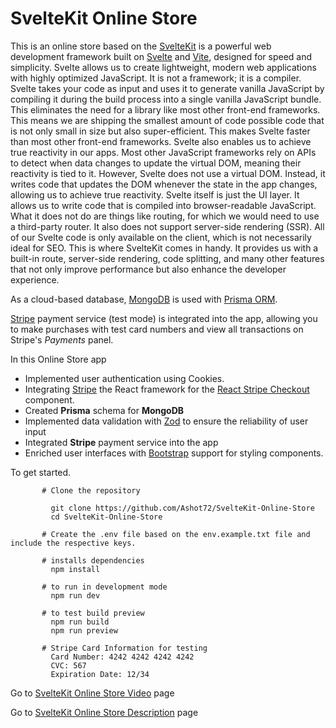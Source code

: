 # SvelteKit Online Store

This is an online store based on the [SvelteKit](https://kit.svelte.dev/)  is a powerful web development framework built on [Svelte](https://svelte.dev/) and [Vite](https://vitejs.dev/), designed for speed and simplicity. 
Svelte allows us to create lightweight, modern web applications with highly optimized JavaScript. It is not a framework; it is a compiler. Svelte takes your code as input and uses it to generate vanilla JavaScript by compiling it during the build process into a single vanilla JavaScript bundle. This eliminates the need for a library like most other front-end frameworks. This means we are shipping the smallest amount of code possible code that is not only small in size but also super-efficient. This makes Svelte faster than most other front-end frameworks. Svelte also enables us to achieve true reactivity in our apps.
Most other JavaScript frameworks rely on APIs to detect when data changes to update the virtual DOM, meaning their reactivity is tied to it. However, Svelte does not use a virtual DOM. Instead, it writes code that updates the DOM whenever the state in the app changes, allowing us to achieve true reactivity. Svelte itself is just the UI layer. It allows us to write code that is compiled into browser-readable JavaScript. What it does not do are things like routing, for which we would need to use a third-party router. It also does not support server-side rendering (SSR). All of our Svelte code is only available on the client, which is not necessarily ideal for SEO. This is where SvelteKit comes in handy. It provides us with a built-in route, server-side rendering, code splitting, and many other features that not only improve performance but also enhance the developer experience.


As a cloud-based database, [MongoDB](https://www.mongodb.com/atlas/database) is used with [Prisma ORM](https://www.prisma.io/ ). 

[Stripe](https://stripe.com/) payment service (test mode) is integrated into the app, allowing you to make purchases with test card numbers and view all transactions on Stripe's *Payments* panel.

 In this Online Store app
 + Implemented user authentication using Cookies.
 + Integrating [Stripe](https://stripe.com/)  the React framework for the [React Stripe Checkout](https://www.npmjs.com/package/react-stripe-checkout) component.
 + Created **Prisma** schema for **MongoDB**
 + Implemented data validation with [Zod](https://zod.dev/) to ensure the reliability of user input
 + Integrated **Stripe** payment service into the app
 + Enriched user interfaces with [Bootstrap](https://getbootstrap.com/) support for styling components.




To get started.
```
       # Clone the repository

         git clone https://github.com/Ashot72/SvelteKit-Online-Store
         cd SvelteKit-Online-Store

       # Create the .env file based on the env.example.txt file and include the respective keys.
       
       # installs dependencies
         npm install

       # to run in development mode
         npm run dev
      
       # to test build preview
         npm run build
         npm run preview
      
       # Stripe Card Information for testing
         Card Number: 4242 4242 4242 4242
         CVC: 567
         Expiration Date: 12/34
```

Go to [SvelteKit Online Store Video](https://youtu.be/roPUj0l-Y-U) page

Go to [SvelteKit Online Store Description](https://github.com/Ashot72/SvelteKit-Online-Store/doc.html) page
